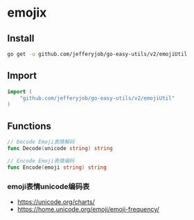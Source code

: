 # emojix

## Install

```bash
go get -u github.com/jefferyjob/go-easy-utils/v2/emojiUtil
```

## Import

```go
import (
	"github.com/jefferyjob/go-easy-utils/v2/emojiUtil"
)
```

## Functions

```go
// Decode Emoji表情解码
func Decode(unicode string) string

// Encode Emoji表情编码
func Encode(emoji string) string
```

### emoji表情unicode编码表

- https://unicode.org/charts/
- https://home.unicode.org/emoji/emoji-frequency/